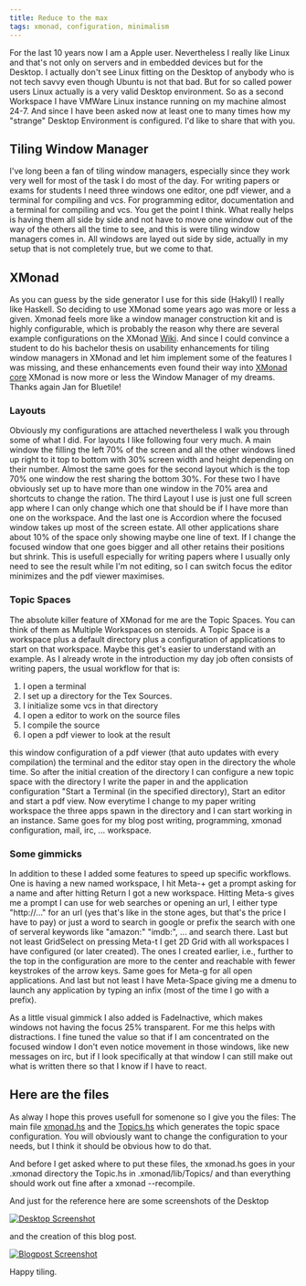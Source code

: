 ```yaml
---
title: Reduce to the max
tags: xmonad, configuration, minimalism
---
```


For the last 10 years now I am a Apple user. Nevertheless I really like Linux and that's not only on servers and in embedded devices but for the Desktop. I actually don't see Linux fitting on the Desktop of anybody who is not tech savvy even though Ubuntu is not that bad. But for so called power users Linux actually is a very valid Desktop environment. So as a second Workspace I have VMWare Linux instance running on my machine almost 24-7. And since I have been asked now at least one to many times how my "strange" Desktop Environment is configured. I'd like to share that with you.

<!--more-->

## Tiling Window Manager

I've long been a fan of tiling window managers, especially since they work very well for most of the task I do most of the day. For writing papers or exams for students I need three windows one editor, one pdf viewer, and a terminal for compiling and vcs. For programming editor, documentation and a terminal for compiling and vcs. You get the point I think. What really helps is having them all side by side and not have to move one window out of the way of the others all the time to see, and this is were tiling window managers comes in. All windows are layed out side by side, actually in my setup that is not completely true, but we come to that. 

## XMonad

As you can guess by the side generator I use for this side (Hakyll) I really like Haskell. So deciding to use XMonad some years ago was more or less a given. Xmonad feels more like a window manager construction kit and is highly configurable, which is probably the reason why there are several example configurations on the XMonad [Wiki](http://www.haskell.org/haskellwiki/Xmonad/Config_archive). And since I could convince a student to do his bachelor thesis on usability enhancements for tiling window managers in XMonad and let him implement some of the features I was missing, and these enhancements even found their way into [XMonad core](http://xmonad.wordpress.com/2009/12/06/bluetile.-branch-merged-into-xmonad/) XMonad is now more or less the Window Manager of my dreams. Thanks again Jan for Bluetile! 

### Layouts
Obviously my configurations are attached nevertheless I walk you through some of what I did. For layouts I like following four very much. A main window the filling the left 70% of the screen and all the other windows lined up right to it top to bottom with 30% screen width and height depending on their number. Almost the same goes for the second layout which is the top 70% one window the rest sharing the bottom 30%. For these two I have obviously set up to have more than one window in the 70% area and shortcuts to change the ration. The third Layout I use is just one full screen app where I can only change which one that should be if I have more than one on the workspace. And the last one is Accordion where the focused window takes up most of the screen estate. All other applications share about 10% of the space only showing maybe one line of text. If I change the focused window that one goes bigger and all other retains their positions but shrink. This is usefull especially for writing papers where I usually only need to see the result while I'm not editing, so I can switch focus the editor minimizes and the pdf viewer maximises.


### Topic Spaces 
The absolute killer feature of XMonad for me are the Topic Spaces. You can think of them as Multiple Workspaces on steroids. A Topic Space is a workspace plus a default directory plus a configuration of applications to start on that workspace. Maybe this get's easier to understand with an example. As I already wrote in the introduction my day job often consists of writing papers, the usual workflow for that is: 

1. I open a terminal 
2. I set up a directory for the Tex Sources.
3. I initialize some vcs in that directory
4. I open a editor to work on the source files
5. I compile the source 
6. I open a pdf viewer to look at the result

this window configuration of a pdf viewer (that auto updates with every compilation) the terminal and the editor stay open in the directory the whole time. So after the initial creation of the directory I can configure a new topic space with the directory I write the paper in and the application configuration "Start a Terminal (in the specified directory), Start an editor and start a pdf view. Now everytime I change to my paper writing workspace the three apps spawn in the directory and I can start working in an instance. Same goes for my blog post writing, programming, xmonad configuration, mail, irc, ... workspace. 


### Some gimmicks
In addition to these I added some features to speed up specific workflows. One is having a new named workspace, I hit Meta-+ get a prompt asking for a name and after hitting Return I got a new workspace. Hitting Meta-s gives me a prompt I can use for web searches or opening an url, I either type "http://..." for an url  (yes that's like in the stone ages, but that's the price I have to pay) or just a word to search in google or prefix the search with one of serveral keywords like "amazon:" "imdb:", ... and search there. Last but not least GridSelect on pressing Meta-t I get 2D Grid with all workspaces I have configured (or later created). The ones I created earlier, i.e., further to the top in the configuration are more to the center and reachable with fewer keystrokes of the arrow keys. Same goes for Meta-g for all open applications. And last but not least I have Meta-Space giving me a dmenu to launch any application by typing an infix (most of the time I go with a prefix). 

As a little visual gimmick I also added is FadeInactive, which makes windows not having the focus 25% transparent. For me this helps with distractions. I fine tuned the value so that if I am concentrated on the focused window I don't even notice movement in those windows, like new messages on irc, but if I look specifically at that window I can still make out what is written there so that I know if I have to react. 

## Here are the files

As alway I hope this proves usefull for somenone so I give you the files: The main file [xmonad.hs](/assets/documents/xmonad.hs) and the [Topics.hs](/assets/documents/Topics.hs) which generates the topic space configuration. You will obviously want to change the configuration to your needs, but I think it should be obvious how to do that. 

And before I get asked where to put these files, the xmonad.hs goes in your .xmonad directory the Topic.hs in .xmonad/lib/Topics/ and than everything should work out fine after a <span class="tt">xmonad --recompile</span>.

And just for the reference here are some screenshots of the Desktop

[![Desktop Screenshot](/assets/images/Desktop_thumb.jpg)](/assets/images/Desktop.jpg)

and the creation of this blog post.

[![Blogpost Screenshot](/assets/images/Blogpost_thumb.jpg)](/assets/images/Blogpost.jpg)

Happy tiling.
